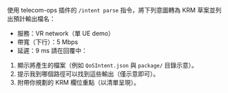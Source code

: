 使用 telecom-ops 插件的 `/intent parse` 指令，將下列意圖轉為 KRM 草案並列出預計輸出檔名：
- 服務：VR network（單 UE demo）
- 帶寬（下行）：5 Mbps
- 延遲：9 ms
請在回覆中：
1) 顯示將產生的檔案（例如 `QoSIntent.json` 與 `package/` 目錄示意）。
2) 提示我到哪個路徑可以找到這些輸出（僅示意即可）。
3) 附帶你規劃的 KRM 欄位重點（以清單呈現）。
